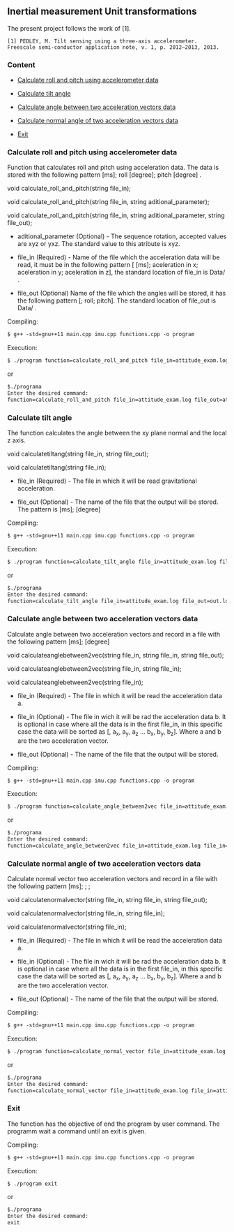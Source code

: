 ## Inertial measurement Unit transformations

The present project follows the work of [1].

	[1] PEDLEY, M. Tilt sensing using a three-axis accelerometer.
	Freescale semi-conductor application note, v. 1, p. 2012–2013, 2013.

### Content
- [Calculate roll and pitch using accelerometer data](#calculate-roll--and-pitch-using-accelerometer-data)

- [Calculate tilt angle](#calculate-tilt-angle)

- [Calculate angle between two acceleration vectors data](#calculate-angle-between-two-acceleration-vectors-data)

- [Calculate normal angle of two acceleration vectors data](#Calculate-normal-angle-of-two-acceleration-vectors-data)

- [Exit](#exit)

### Calculate roll and pitch using accelerometer data

Function that calculates roll and pitch using acceleration data. The data is stored with the following pattern [ms]; roll [degree]; pitch [degree] .

void calculate_roll_and_pitch(string file_in);

void calculate_roll_and_pitch(string file_in, string aditional_parameter);

void calculate_roll_and_pitch(string file_in, string aditional_parameter, string file_out);

* aditional_parameter (Optional) - The sequence rotation, accepted values are xyz or yxz. The standard value to this atribute is xyz.

* file_in (Required) - Name of the file which the acceleration data will be read, it must be in the following pattern [<timestamp> [ms]; aceleration in x; aceleration in y; aceleration in z], the standard location of file_in is Data/ .

* file_out (Optional)   Name of the file which the angles will be stored, it has the following pattern  [<timestamp>; roll; pitch]. The standard location of file_out is Data/ . 

Compiling:
```markdown
$ g++ -std=gnu++11 main.cpp imu.cpp functions.cpp -o program
```
Execution:
```markdown
$ ./program function=calculate_roll_and_pitch file_in=attitude_exam.log file_out=attitude_out.log aditional_parameter=yxz
```
or
```markdown
$./programa
Enter the desired command:
function=calculate_roll_and_pitch file_in=attitude_exam.log file_out=attitude_out.log aditional_parameter=yxz
```

### Calculate tilt angle

The function calculates the angle between the xy plane normal and the local z axis.


void calculatetiltang(string file_in, string file_out);

void calculatetiltang(string file_in);

* file_in (Required) - The file in which it will be read gravitational acceleration.

* file_out (Optional) - The name of the file that the output will be stored. The pattern is  <timestamp> [ms]; <angle> [degree]

Compiling:
```markdown
$ g++ -std=gnu++11 main.cpp imu.cpp functions.cpp -o program
```
Execution:
```markdown
$ ./program function=calculate_tilt_angle file_in=attitude_exam.log file_out=out.log
```
or
```markdown
$./programa
Enter the desired command:
function=calculate_tilt_angle file_in=attitude_exam.log file_out=out.log
```

### Calculate angle between two acceleration vectors data

Calculate angle between two acceleration vectors and record in a file with the following pattern  <timestamp> [ms]; <angle> [degree]


void calculateanglebetween2vec(string file_in, string file_in, string file_out);

void calculateanglebetween2vec(string file_in, string file_in);

void calculateanglebetween2vec(string file_in);

* file_in (Required) - The file in which it will be read the acceleration data a.

* file_in (Optional) - The file in wich it will be rad the acceleration data b. It is optional in case where all the data is in the first file_in, in this specific case the data will be sorted as [<timestamp>, a<sub>x</sub>, a<sub>y</sub>, a<sub>z</sub> ... b<sub>x</sub>, b<sub>y</sub>, b<sub>z</sub>]. Where a and b are the two acceleration vector.

* file_out (Optional) - The name of the file that the output will be stored.

Compiling:
```markdown
$ g++ -std=gnu++11 main.cpp imu.cpp functions.cpp -o program
```
Execution:
```markdown
$ ./program function=calculate_angle_between2vec file_in=attitude_exam.log file_in=attitude_exam2.log file_out=out.log
```
or
```markdown
$./programa
Enter the desired command:
function=calculate_angle_between2vec file_in=attitude_exam.log file_in=attitude_exam2.log file_out=out.log
```
### Calculate normal angle of two acceleration vectors data

Calculate normal vector two acceleration vectors and record in a file with the following pattern  <timestamp> [ms]; <x>; <y>; <z>


void calculatenormalvector(string file_in, string file_in, string file_out);

void calculatenormalvector(string file_in, string file_in);

void calculatenormalvector(string file_in);

* file_in (Required) - The file in which it will be read the acceleration data a.

* file_in (Optional) - The file in wich it will be rad the acceleration data b. It is optional in case where all the data is in the first file_in, in this specific case the data will be sorted as [<timestamp>, a<sub>x</sub>, a<sub>y</sub>, a<sub>z</sub> ... b<sub>x</sub>, b<sub>y</sub>, b<sub>z</sub>]. Where a and b are the two acceleration vector.

* file_out (Optional) - The name of the file that the output will be stored.

Compiling:
```markdown
$ g++ -std=gnu++11 main.cpp imu.cpp functions.cpp -o program
```
Execution:
```markdown
$ ./program function=calculate_normal_vector file_in=attitude_exam.log file_in=attitude_exam2.log file_out=out.log
```
or
```markdown
$./programa
Enter the desired command:
function=calculate_normal_vector file_in=attitude_exam.log file_in=attitude_exam2.log file_out=out.log
```

### Exit
The function has the objective of end the program by user command. The programm wait a command until an exit is given.

Compiling:
```markdown
$ g++ -std=gnu++11 main.cpp imu.cpp functions.cpp -o program
```
Execution:
```markdown
$ ./program exit
```
or
```markdown
$./programa
Enter the desired command:
exit
```